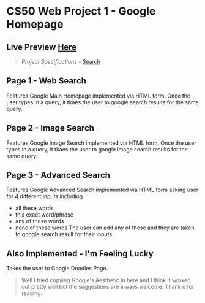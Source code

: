 # CS50 Web Project 1 - Google Homepage 
## Live Preview [Here](https://sk8rnetwork.github.io/google-homepage/)
> *Project Specifications* - [Search](https://cs50.harvard.edu/web/2020/projects/0/search/)

## Page 1 - Web Search
Features Google Main Homepage implemented via HTML form. Once the user types in a query, it tkaes the user to google search results for the same query.

## Page 2 - Image Search
Features Google Image Search implemented via HTML form. Once the user types in a query, it tkaes the user to google image search results for the same query.

## Page 3 - Advanced Search
Features Google Advanced Search implemented via HTML form asking user for 4 different inputs including
* all these words
* this exact word/phrase
* any of these words
* none of these words
The user can add any of these and they are taken to google search result for their inputs.

## Also Implemented - I'm Feeling Lucky
Takes the user to Google Doodles Page.

> Well I tried copying Google's Aesthetic in here and I think it worked out pretty well but the suggestions are always welcome. Thank u for reading.
